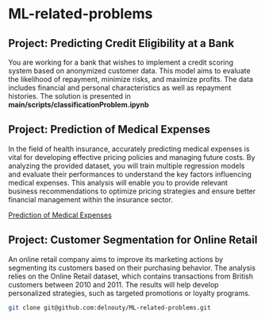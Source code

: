 # ML-related-problems
## Project: Predicting Credit Eligibility at a Bank
You are working for a bank that wishes to implement a credit scoring system based on anonymized customer data. 
This model aims to evaluate the likelihood of repayment, minimize risks, and maximize profits. 
The data includes financial and personal characteristics as well as repayment histories.
The solution is presented in **main/scripts/classificationProblem.ipynb**

## Project:  Prediction of Medical Expenses
In the field of health insurance, accurately predicting medical expenses is vital for developing effective pricing policies and managing future costs. By analyzing the provided dataset, you will train multiple regression models and evaluate their performances to understand the key factors influencing medical expenses. This analysis will enable you to provide relevant business recommendations to optimize pricing strategies and ensure better financial management within the insurance sector.

[Prediction of Medical Expenses](https://github.com/delnouty/ML-related-problems/blob/main/scripts/simpleRegression.ipynb)

## Project: Customer Segmentation for Online Retail
An online retail company aims to improve its marketing actions by segmenting its customers based on their purchasing behavior. The analysis relies on the Online Retail dataset, which contains transactions from British customers between 2010 and 2011. The results will help develop personalized strategies, such as targeted promotions or loyalty programs.

```bash
git clone git@github.com:delnouty/ML-related-problems.git
```
